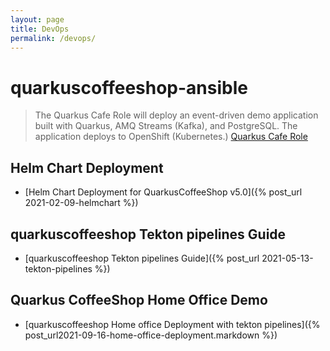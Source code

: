 ```yaml
---
layout: page
title: DevOps
permalink: /devops/
---
```


# quarkuscoffeeshop-ansible
> The Quarkus Cafe Role will deploy an event-driven demo application built with Quarkus, AMQ Streams (Kafka), and PostgreSQL. The application deploys to OpenShift (Kubernetes.) 
[Quarkus Cafe Role](https://github.com/quarkuscoffeeshop/quarkuscoffeeshop-ansible)

## Helm Chart Deployment
* [Helm Chart Deployment for QuarkusCoffeeShop v5.0]({% post_url 2021-02-09-helmchart %})

## quarkuscoffeeshop Tekton pipelines Guide
* [quarkuscoffeeshop Tekton pipelines Guide]({% post_url 2021-05-13-tekton-pipelines %})

## Quarkus CoffeeShop Home Office Demo
* [quarkuscoffeeshop Home office Deployment with tekton pipelines]({% post_url2021-09-16-home-office-deployment.markdown %})